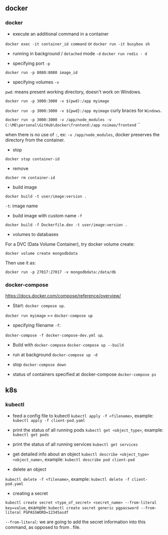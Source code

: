 ## docker

### docker

- execute an additional command in a container

`docker exec -it container_id command`
or
`docker run -it busybox sh`

- running in background / `detached` mode `-d`
`docker run redis - d`

- specifying port `-p`

`docker run -p 8080:8080 image_id`

- specifying volumes `-v`

`pwd`: means present working directory, doesn't work on Windows. 

`docker run -p 3000:3000 -v $(pwd):/app myimage`

`docker run -p 3000:3000 -v ${pwd}:/app myimage` curly braces for `Windows`.

`docker run -p 3000:3000 -v /app/node_modules -v C:\ME\personal\GitHub\docker\frontend:/app nsimao/frontend`                                      ``

when there is no use of `:`, ex: `-v /app/node_modules`, docker preserves the directory from the container.

- stop

`docker stop container-id`

- remove

`docker rm container-id`

- build image

`docker build -t user/image:version .`

`-t`: image name

- build image with custom name `-f`

`docker build -f Dockerfile.dev -t user/image:version .`

- volumes to databases

For a DVC (Data Volume Container), try docker volume create:

`docker volume create mongodbdata`

Then use it as:

`docker run -p 27017:27017 -v mongodbdata:/data/db`

### docker-compose

https://docs.docker.com/compose/reference/overview/

- Start: `docker compose up`.

`docker run myimage` == `docker-compose up`

- specifying filename `-f`: 

`docker-compose -f docker-compose-dev.yml up`.

- Build with `docker-compose`
`docker-compose up --build`

- run at background 
`docker-compose up -d`

- stop 
`docker-compose down`

- status of containers specified at docker-compose
`docker-compose ps`


## k8s

### kubectl

- feed a config file to kubectl
`kubectl apply -f <filename>`, example: `kubectl apply -f client-pod.yaml`

- print the status of all running pods
`kubectl get <object_type>`, example: `kubectl get pods`

- print the status of all running services
`kubectl get services`

- get detailed info about an object
`kubectl describe <object_type> <object_name>`, example: `kubectl describe pod client-pod`

- delete an object

`kubectl delete -f <filename>`, example: `kubectl delete -f client-pod.yaml`

- creating a secret

`kubectl create secret <type_of_secret> <secret_name> --from-literal key=value`, example: `kubectl create secret generic pgpassword --from-literal PGPASSWORD=12345asdf`

`--from-literal`: we are going to add the secret information into this command, as opposed to from . file.